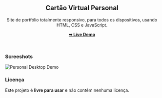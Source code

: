 <div align="center">

<h2 align="center">Cartão Virtual Personal</h2>

Site de portfólio totalmente responsivo, para todos os dispositivos, usando HTML, CSS e JavaScript.

<a href=""><strong>➥ Live Demo</strong></a>

 </div>

<br />

### Screeshots

![Personal Desktop Demo](./readme-image/desktop-demo.jpg "Desktop Demo")

### Licença

Este projeto é **livre para usar** e não contém nenhuma licença.